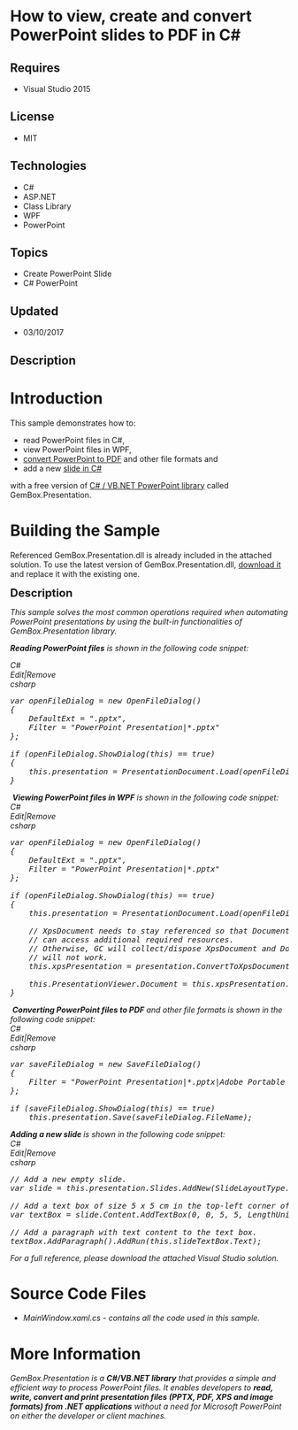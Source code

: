 # How to view, create and convert PowerPoint slides to PDF in C#
## Requires
- Visual Studio 2015
## License
- MIT
## Technologies
- C#
- ASP.NET
- Class Library
- WPF
- PowerPoint
## Topics
- Create PowerPoint Slide
- C# PowerPoint
## Updated
- 03/10/2017
## Description

<h1>Introduction</h1>
<p>This sample demonstrates how to:</p>
<ul>
<li>read PowerPoint files in C#, </li><li>view PowerPoint files in WPF, </li><li><a href="https://www.gemboxsoftware.com/presentation/examples/c-sharp-convert-powerpoint-to-pdf/204">convert PowerPoint to PDF</a> and other file formats and
</li><li>add a new <a href="https://www.gemboxsoftware.com/presentation/examples/c-sharp-vb-net-powerpoint-slides/401">
slide in C#</a> </li></ul>
<p>with a free version of <a href="https://www.gemboxsoftware.com/presentation/examples/c-sharp-vb-net-powerpoint-library/101">
C# / VB.NET PowerPoint library</a> called GemBox.Presentation.</p>
<h1><span>Building the Sample</span></h1>
<p>Referenced GemBox.Presentation.dll is already included in the attached solution. To use the latest version of GemBox.Presentation.dll,
<a href="https://www.gemboxsoftware.com/presentation/free-version">download it</a> and replace it with the existing one.</p>
<p><span style="font-size:20px; font-weight:bold">Description</span></p>
<p><em>This sample solves the most common operations required when automating PowerPoint presentations by using the built-in functionalities of GemBox.Presentation library.</em></p>
<p><em><strong>Reading PowerPoint files</strong> is shown in the following code snippet:</em></p>
<div class="scriptcode">
<div class="pluginEditHolder" pluginCommand="mceScriptCode">
<div class="title"><em><span>C#</span></em></div>
<div class="pluginLinkHolder"><em><span class="pluginEditHolderLink">Edit</span>|<span class="pluginRemoveHolderLink">Remove</span></em></div>
<em><span class="hidden">csharp</span>

<div class="preview">
<pre class="csharp">var&nbsp;openFileDialog&nbsp;=&nbsp;<span class="cs__keyword">new</span>&nbsp;OpenFileDialog()&nbsp;
{&nbsp;
&nbsp;&nbsp;&nbsp;&nbsp;DefaultExt&nbsp;=&nbsp;<span class="cs__string">&quot;.pptx&quot;</span>,&nbsp;
&nbsp;&nbsp;&nbsp;&nbsp;Filter&nbsp;=&nbsp;<span class="cs__string">&quot;PowerPoint&nbsp;Presentation|*.pptx&quot;</span>&nbsp;
};&nbsp;
&nbsp;
<span class="cs__keyword">if</span>&nbsp;(openFileDialog.ShowDialog(<span class="cs__keyword">this</span>)&nbsp;==&nbsp;<span class="cs__keyword">true</span>)&nbsp;
{&nbsp;
&nbsp;&nbsp;&nbsp;&nbsp;<span class="cs__keyword">this</span>.presentation&nbsp;=&nbsp;PresentationDocument.Load(openFileDialog.FileName);&nbsp;
}</pre>
</div>
</em></div>
</div>
<div class="endscriptcode"><em>&nbsp;<strong>Viewing PowerPoint files in WPF</strong> is shown in the following code snippet:</em></div>
<div class="endscriptcode">
<div class="scriptcode">
<div class="pluginEditHolder" pluginCommand="mceScriptCode">
<div class="title"><em><span>C#</span></em></div>
<div class="pluginLinkHolder"><em><span class="pluginEditHolderLink">Edit</span>|<span class="pluginRemoveHolderLink">Remove</span></em></div>
<em><span class="hidden">csharp</span>

<div class="preview">
<pre class="csharp">var&nbsp;openFileDialog&nbsp;=&nbsp;<span class="cs__keyword">new</span>&nbsp;OpenFileDialog()&nbsp;
{&nbsp;
&nbsp;&nbsp;&nbsp;&nbsp;DefaultExt&nbsp;=&nbsp;<span class="cs__string">&quot;.pptx&quot;</span>,&nbsp;
&nbsp;&nbsp;&nbsp;&nbsp;Filter&nbsp;=&nbsp;<span class="cs__string">&quot;PowerPoint&nbsp;Presentation|*.pptx&quot;</span>&nbsp;
};&nbsp;
&nbsp;
<span class="cs__keyword">if</span>&nbsp;(openFileDialog.ShowDialog(<span class="cs__keyword">this</span>)&nbsp;==&nbsp;<span class="cs__keyword">true</span>)&nbsp;
{&nbsp;
&nbsp;&nbsp;&nbsp;&nbsp;<span class="cs__keyword">this</span>.presentation&nbsp;=&nbsp;PresentationDocument.Load(openFileDialog.FileName);&nbsp;
&nbsp;
&nbsp;&nbsp;&nbsp;&nbsp;<span class="cs__com">//&nbsp;XpsDocument&nbsp;needs&nbsp;to&nbsp;stay&nbsp;referenced&nbsp;so&nbsp;that&nbsp;DocumentViewer&nbsp;</span>&nbsp;
&nbsp;&nbsp;&nbsp;&nbsp;<span class="cs__com">//&nbsp;can&nbsp;access&nbsp;additional&nbsp;required&nbsp;resources.</span>&nbsp;
&nbsp;&nbsp;&nbsp;&nbsp;<span class="cs__com">//&nbsp;Otherwise,&nbsp;GC&nbsp;will&nbsp;collect/dispose&nbsp;XpsDocument&nbsp;and&nbsp;DocumentViewer&nbsp;</span>&nbsp;
&nbsp;&nbsp;&nbsp;&nbsp;<span class="cs__com">//&nbsp;will&nbsp;not&nbsp;work.</span>&nbsp;
&nbsp;&nbsp;&nbsp;&nbsp;<span class="cs__keyword">this</span>.xpsPresentation&nbsp;=&nbsp;presentation.ConvertToXpsDocument(SaveOptions.Xps);&nbsp;
&nbsp;
&nbsp;&nbsp;&nbsp;&nbsp;<span class="cs__keyword">this</span>.PresentationViewer.Document&nbsp;=&nbsp;<span class="cs__keyword">this</span>.xpsPresentation.GetFixedDocumentSequence();&nbsp;
}</pre>
</div>
</em></div>
</div>
<div class="endscriptcode"><em>&nbsp;<strong>Converting PowerPoint files to PDF</strong> and other file formats is shown in the following code snippet:</em></div>
<div class="endscriptcode">
<div class="scriptcode">
<div class="pluginEditHolder" pluginCommand="mceScriptCode">
<div class="title"><em><span>C#</span></em></div>
<div class="pluginLinkHolder"><em><span class="pluginEditHolderLink">Edit</span>|<span class="pluginRemoveHolderLink">Remove</span></em></div>
<em><span class="hidden">csharp</span>

<div class="preview">
<pre class="csharp">var&nbsp;saveFileDialog&nbsp;=&nbsp;<span class="cs__keyword">new</span>&nbsp;SaveFileDialog()&nbsp;
{&nbsp;
&nbsp;&nbsp;&nbsp;&nbsp;Filter&nbsp;=&nbsp;<span class="cs__string">&quot;PowerPoint&nbsp;Presentation|*.pptx|Adobe&nbsp;Portable&nbsp;Document&nbsp;Format|*.pdf|XML&nbsp;Paper&nbsp;Specification|*.xps|Image|*.png&quot;</span>&nbsp;
};&nbsp;
&nbsp;
<span class="cs__keyword">if</span>&nbsp;(saveFileDialog.ShowDialog(<span class="cs__keyword">this</span>)&nbsp;==&nbsp;<span class="cs__keyword">true</span>)&nbsp;
&nbsp;&nbsp;&nbsp;&nbsp;<span class="cs__keyword">this</span>.presentation.Save(saveFileDialog.FileName);</pre>
</div>
</em></div>
</div>
<div class="endscriptcode"><em><strong>Adding a new slide </strong>is shown in the following code snippet:</em></div>
<div class="endscriptcode"><em>
<div class="scriptcode">
<div class="pluginEditHolder" pluginCommand="mceScriptCode">
<div class="title"><span>C#</span></div>
<div class="pluginLinkHolder"><span class="pluginEditHolderLink">Edit</span>|<span class="pluginRemoveHolderLink">Remove</span></div>
<span class="hidden">csharp</span>

<div class="preview">
<pre class="csharp"><span class="cs__com">//&nbsp;Add&nbsp;a&nbsp;new&nbsp;empty&nbsp;slide.</span>&nbsp;
var&nbsp;slide&nbsp;=&nbsp;<span class="cs__keyword">this</span>.presentation.Slides.AddNew(SlideLayoutType.Custom);&nbsp;
&nbsp;
<span class="cs__com">//&nbsp;Add&nbsp;a&nbsp;text&nbsp;box&nbsp;of&nbsp;size&nbsp;5&nbsp;x&nbsp;5&nbsp;cm&nbsp;in&nbsp;the&nbsp;top-left&nbsp;corner&nbsp;of&nbsp;the&nbsp;slide.</span>&nbsp;
var&nbsp;textBox&nbsp;=&nbsp;slide.Content.AddTextBox(<span class="cs__number">0</span>,&nbsp;<span class="cs__number">0</span>,&nbsp;<span class="cs__number">5</span>,&nbsp;<span class="cs__number">5</span>,&nbsp;LengthUnit.Centimeter);&nbsp;
&nbsp;
<span class="cs__com">//&nbsp;Add&nbsp;a&nbsp;paragraph&nbsp;with&nbsp;text&nbsp;content&nbsp;to&nbsp;the&nbsp;text&nbsp;box.</span>&nbsp;
textBox.AddParagraph().AddRun(<span class="cs__keyword">this</span>.slideTextBox.Text);</pre>
</div>
</div>
</div>
</em></div>
<div class="endscriptcode"><em>For a full reference, please download the attached Visual Studio solution.<br>
</em></div>
<em></em></div>
<em></em></div>
<h1><span>Source Code Files</span></h1>
<ul>
<li><em>MainWindow.xaml.cs - contains all the code used in this sample.</em> </li></ul>
<h1>More Information</h1>
<p><em>GemBox.Presentation is a <strong>C#/VB.NET library</strong> that provides a simple and efficient way to process PowerPoint files. It enables developers to
<strong>read, write, convert and print presentation files (PPTX, PDF, XPS and image formats) from .NET applications</strong> without a need for Microsoft PowerPoint on either the developer or client machines.</em></p>
